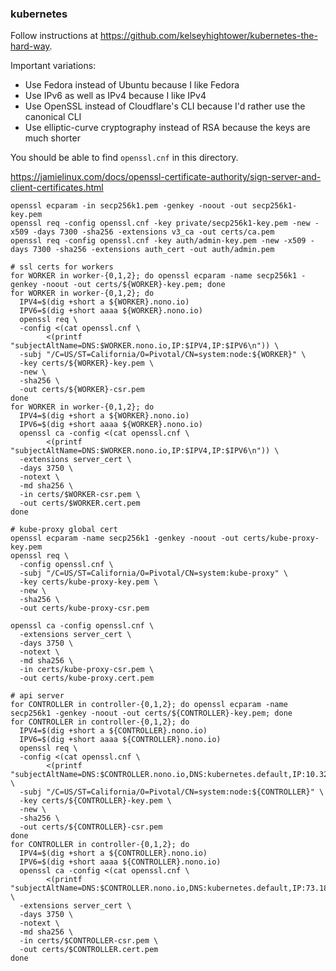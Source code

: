 ### kubernetes

Follow instructions at <https://github.com/kelseyhightower/kubernetes-the-hard-way>.

Important variations:

- Use Fedora instead of Ubuntu because I like Fedora
- Use IPv6 as well as IPv4 because I like IPv4
- Use OpenSSL instead of Cloudflare's CLI because I'd rather use the canonical CLI
- Use elliptic-curve cryptography instead of RSA because the keys are much shorter

You should be able to find `openssl.cnf` in this directory.

https://jamielinux.com/docs/openssl-certificate-authority/sign-server-and-client-certificates.html
```
openssl ecparam -in secp256k1.pem -genkey -noout -out secp256k1-key.pem
openssl req -config openssl.cnf -key private/secp256k1-key.pem -new -x509 -days 7300 -sha256 -extensions v3_ca -out certs/ca.pem
openssl req -config openssl.cnf -key auth/admin-key.pem -new -x509 -days 7300 -sha256 -extensions auth_cert -out auth/admin.pem

# ssl certs for workers
for WORKER in worker-{0,1,2}; do openssl ecparam -name secp256k1 -genkey -noout -out certs/${WORKER}-key.pem; done
for WORKER in worker-{0,1,2}; do
  IPV4=$(dig +short a ${WORKER}.nono.io)
  IPV6=$(dig +short aaaa ${WORKER}.nono.io)
  openssl req \
  -config <(cat openssl.cnf \
        <(printf "subjectAltName=DNS:$WORKER.nono.io,IP:$IPV4,IP:$IPV6\n")) \
  -subj "/C=US/ST=California/O=Pivotal/CN=system:node:${WORKER}" \
  -key certs/${WORKER}-key.pem \
  -new \
  -sha256 \
  -out certs/${WORKER}-csr.pem
done
for WORKER in worker-{0,1,2}; do
  IPV4=$(dig +short a ${WORKER}.nono.io)
  IPV6=$(dig +short aaaa ${WORKER}.nono.io)
  openssl ca -config <(cat openssl.cnf \
        <(printf "subjectAltName=DNS:$WORKER.nono.io,IP:$IPV4,IP:$IPV6\n")) \
  -extensions server_cert \
  -days 3750 \
  -notext \
  -md sha256 \
  -in certs/$WORKER-csr.pem \
  -out certs/$WORKER.cert.pem
done

# kube-proxy global cert
openssl ecparam -name secp256k1 -genkey -noout -out certs/kube-proxy-key.pem
openssl req \
  -config openssl.cnf \
  -subj "/C=US/ST=California/O=Pivotal/CN=system:kube-proxy" \
  -key certs/kube-proxy-key.pem \
  -new \
  -sha256 \
  -out certs/kube-proxy-csr.pem

openssl ca -config openssl.cnf \
  -extensions server_cert \
  -days 3750 \
  -notext \
  -md sha256 \
  -in certs/kube-proxy-csr.pem \
  -out certs/kube-proxy.cert.pem
  
# api server
for CONTROLLER in controller-{0,1,2}; do openssl ecparam -name secp256k1 -genkey -noout -out certs/${CONTROLLER}-key.pem; done
for CONTROLLER in controller-{0,1,2}; do
  IPV4=$(dig +short a ${CONTROLLER}.nono.io)
  IPV6=$(dig +short aaaa ${CONTROLLER}.nono.io)
  openssl req \
  -config <(cat openssl.cnf \
        <(printf "subjectAltName=DNS:$CONTROLLER.nono.io,DNS:kubernetes.default,IP:10.32.0.1,IP:127.0.0.1,IP:$IPV4,IP:$IPV6\n")) \
  -subj "/C=US/ST=California/O=Pivotal/CN=system:node:${CONTROLLER}" \
  -key certs/${CONTROLLER}-key.pem \
  -new \
  -sha256 \
  -out certs/${CONTROLLER}-csr.pem
done
for CONTROLLER in controller-{0,1,2}; do
  IPV4=$(dig +short a ${CONTROLLER}.nono.io)
  IPV6=$(dig +short aaaa ${CONTROLLER}.nono.io)
  openssl ca -config <(cat openssl.cnf \
        <(printf "subjectAltName=DNS:$CONTROLLER.nono.io,DNS:kubernetes.default,IP:73.189.219.4,IP:10.32.0.1,IP:127.0.0.1,IP:$IPV4,IP:$IPV6\n")) \
  -extensions server_cert \
  -days 3750 \
  -notext \
  -md sha256 \
  -in certs/$CONTROLLER-csr.pem \
  -out certs/$CONTROLLER.cert.pem
done
  
```
